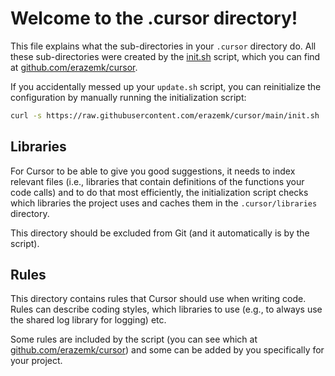 # Welcome to the .cursor directory!

This file explains what the sub-directories in your `.cursor` directory do.
All these sub-directories were created by the [init.sh](https://github.com/erazemk/cursor/blob/main/init.sh) script, which you can find at [github.com/erazemk/cursor](https://github.com/erazemk/cursor).

If you accidentally messed up your `update.sh` script, you can reinitialize the configuration by manually running the initialization script:

```sh
curl -s https://raw.githubusercontent.com/erazemk/cursor/main/init.sh | sh
```

## Libraries

For Cursor to be able to give you good suggestions, it needs to index relevant files (i.e., libraries that contain definitions of the functions your code calls) and to do that most efficiently, the initialization script checks which libraries the project uses and caches them in the `.cursor/libraries` directory.

This directory should be excluded from Git (and it automatically is by the script).

## Rules

This directory contains rules that Cursor should use when writing code.
Rules can describe coding styles, which libraries to use (e.g., to always use the shared log library for logging) etc.

Some rules are included by the script (you can see which at [github.com/erazemk/cursor](https://github.com/erazemk/cursor)) and some can be added by you specifically for your project.
